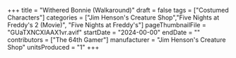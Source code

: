 +++
title = "Withered Bonnie (Walkaround)"
draft = false
tags = ["Costumed Characters"]
categories = ["Jim Henson's Creature Shop","Five Nights at Freddy's 2 (Movie)", "Five Nights at Freddy's"]
pageThumbnailFile = "GUaTXNCXIAAX1vr.avif"
startDate = "2024-00-00"
endDate = ""
contributors = ["The 64th Gamer"]
manufacturer = "Jim Henson's Creature Shop"
unitsProduced = "1"
+++
